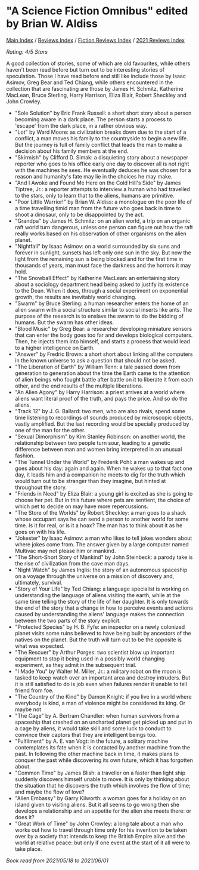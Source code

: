 # "A Science Fiction Omnibus" edited by Brian W. Aldiss

[Main Index](../../../README.md) / [Reviews Index](../../README.md) / [Fiction Reviews Index](../README.md) / [2021 Reviews Index](README.md)

*Rating: 4/5 Stars*

A good collection of stories, some of which are old favourites, while others haven't been read before but turn out to be interesting stories of speculation. Those I have read before and still like include those by Isaac Asimov, Greg Bear and Ted Chiang, while others encountered in the collection that are fascinating are those by James H. Schmitz, Katherine MacLean, Bruce Sterling, Harry Harrison, Eliza Blair, Robert Sheckley and John Crowley.

- "Sole Solution" by Eric Frank Russell: a short short story about a person becoming aware in a dark place. The person starts a process to 'escape' from the dark place, in a rather obvious way.
- "Lot" by Ward Moore: as civilization breaks down due to the start of a conflict, a man moves his family to the countryside to begin a new life. But the journey is full of family conflict that leads the man to make a decision about his family members at the end.
- "Skirmish" by Clifford D. Simak: a disquieting story about a newspaper reporter who goes to his office early one day to discover all is not right with the machines he sees. He eventually deduces he was chosen for a reason and humanity's fate may lie in the choices he may make.
- "And I Awoke and Found Me Here on the Cold Hill's Side" by James Tiptree, Jr.: a reporter attempts to interview a human who had travelled to the stars, only to learn that to the aliens, humans are primitive.
- "Poor Little Warrior!" by Brian W. Aldiss: a monologue on the poor life of a time travelling timid man from the future who goes back in time to shoot a dinosaur, only to be disappointed by the act.
- "Grandpa" by James H. Schmitz: on an alien world, a trip on an organic raft world turn dangerous, unless one person can figure out how the raft really works based on his observation of other organisms on the alien planet.
- "Nightfall" by Isaac Asimov: on a world surrounded by six suns and forever in sunlight, sunsets has left only one sun in the sky. But now the light from the remaining sun is being blocked and for the first time in thousands of years, man must face the darkness and the horrors it may hold.
- "The Snowball Effect" by Katherine MacLean: an entertaining story about a sociology department head being asked to justify its existence to the Dean. When it does, through a social experiment on exponential growth, the results are inevitably world changing.
- "Swarm" by Bruce Sterling: a human researcher enters the home of an alien swarm with a social structure similar to social inserts like ants. The purpose of the research is to enslave the swarm to do the bidding of humans. But the swarm has other ideas.
- "Blood Music" by Greg Bear: a researcher developing miniature sensors that can enter the body goes too far and develops biological computers. Then, he injects them into himself, and starts a process that would lead to a higher intelligence on Earth.
- "Answer" by Fredric Brown: a short short about linking all the computers in the known universe to ask a question that should not be asked.
- "The Liberation of Earth" by William Tenn: a tale passed down from generation to generation about the time the Earth came to the attention of alien beings who fought battle after battle on it to liberate it from each other, and the end results of the multiple liberations.
- "An Alien Agony" by Harry Harrison: a priest arrives at a world where aliens want literal proof of the truth, and pays the price. And so do the aliens.
- "Track 12" by J. G. Ballard: two men, who are also rivals, spend some time listening to recordings of sounds produced by microscopic objects, vastly amplified. But the last recording would be specially produced by one of the man for the other.
- "Sexual Dimorphism" by Kim Stanley Robinson: on another world, the relationship between two people turn sour, leading to a genetic difference between man and women bring interpreted in an unusual fashion.
- "The Tunnel Under the World" by Frederik Pohl: a man wakes up and goes about his day: again and again. When he wakes up to that fact one day, it leads him and a companion he meets to dig for the truth which would turn out to be stranger than they imagine, but hinted at throughout the story.
- "Friends in Need" by Eliza Blair: a young girl is excited as she is going to choose her pet. But in this future where pets are sentient, the choice of which pet to decide on may have more repercussions.
- "The Store of the Worlds" by Robert Sheckley: a man goes to a shack whose occupant says he can send a person to another world for some time. Is it for real, or is it a hoax? The man has to think about it as he goes on with his life.
- "Jokester" by Isaac Asimov: a man who likes to tell jokes wonders about where jokes come from. The answer given by a large computer named Multivac may not please him or mankind.
- "The Short-Short Story of Mankind" by John Steinbeck: a parody take is the rise of civilization from the cave man days.
- "Night Watch" by James Inglis: the story of an autonomous spaceship on a voyage through the universe on a mission of discovery and, ultimately, survival.
- "Story of Your Life" by Ted Chiang: a language specialist is working on understanding the language of aliens visiting the earth, while at the same time telling the story of the life of her daughter. It is only towards the end of the story that a change in how to perceive events and actions caused by understanding the aliens' language makes the connection between the two parts of the story explicit.
- "Protected Species" by H. B. Fyfe: an inspector on a newly colonized planet visits some ruins believed to have being built by ancestors of the natives on the planet. But the truth will turn out to be the opposite is what was expected.
- "The Rescuer" by Arthur Porges: two scientist blow up important equipment to stop it being used in a possibly world changing experiment, as they admit in the subsequent trial.
- "I Made You" by Walter M. Miller, Jr.: a military robot on the moon is tasked to keep watch over an important area and destroy intruders. But it is still satisfied to do is job even when failures render it unable to tell friend from foe.
- "The Country of the Kind" by Damon Knight: if you live in a world where everybody is kind, a man of violence might be considered its king. Or maybe not
- "The Cage" by A. Bertram Chandler: when human survivors from a spaceship that crashed on an uncharted planet get picked up and put in a cage by aliens, it would take skill and some luck to conduct to convince their captors that they are intelligent beings too.
- "Fulfilment" by A. E. van Vogt: in the future, a solitary machine contemplates its fate when it is contacted by another machine from the past. In following the other machine back in time, it makes plans to conquer the past while discovering its own future, which it has forgotten about.
- "Common Time" by James Blish: a traveller on a faster than light ship suddenly discovers himself unable to move. It is only by thinking about the situation that he discovers the truth which involves the flow of time; and maybe the flow of love?
- "Alien Embassy" by Garry Kilworth: a woman goes for a holiday on an island given to visiting aliens. But it all seems to go wrong then she develops a relationship and an appetite for the alien she meets there: or does it?
- "Great Work of Time" by John Crowley: a long tale about a man who works out how to travel through time only for his invention to be taken over by a society that intends to keep the British Empire alive and the world at relative peace: but only if one event at the start of it all were to take place.

*Book read from 2021/05/18 to 2021/06/01*
